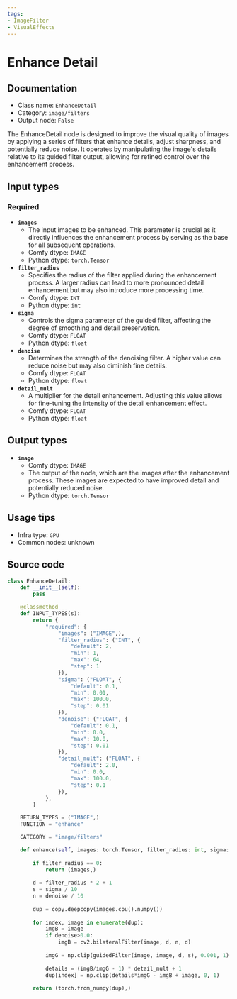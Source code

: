 ```yaml
---
tags:
- ImageFilter
- VisualEffects
---
```


# Enhance Detail
## Documentation
- Class name: `EnhanceDetail`
- Category: `image/filters`
- Output node: `False`

The EnhanceDetail node is designed to improve the visual quality of images by applying a series of filters that enhance details, adjust sharpness, and potentially reduce noise. It operates by manipulating the image's details relative to its guided filter output, allowing for refined control over the enhancement process.
## Input types
### Required
- **`images`**
    - The input images to be enhanced. This parameter is crucial as it directly influences the enhancement process by serving as the base for all subsequent operations.
    - Comfy dtype: `IMAGE`
    - Python dtype: `torch.Tensor`
- **`filter_radius`**
    - Specifies the radius of the filter applied during the enhancement process. A larger radius can lead to more pronounced detail enhancement but may also introduce more processing time.
    - Comfy dtype: `INT`
    - Python dtype: `int`
- **`sigma`**
    - Controls the sigma parameter of the guided filter, affecting the degree of smoothing and detail preservation.
    - Comfy dtype: `FLOAT`
    - Python dtype: `float`
- **`denoise`**
    - Determines the strength of the denoising filter. A higher value can reduce noise but may also diminish fine details.
    - Comfy dtype: `FLOAT`
    - Python dtype: `float`
- **`detail_mult`**
    - A multiplier for the detail enhancement. Adjusting this value allows for fine-tuning the intensity of the detail enhancement effect.
    - Comfy dtype: `FLOAT`
    - Python dtype: `float`
## Output types
- **`image`**
    - Comfy dtype: `IMAGE`
    - The output of the node, which are the images after the enhancement process. These images are expected to have improved detail and potentially reduced noise.
    - Python dtype: `torch.Tensor`
## Usage tips
- Infra type: `GPU`
- Common nodes: unknown


## Source code
```python
class EnhanceDetail:
    def __init__(self):
        pass

    @classmethod
    def INPUT_TYPES(s):
        return {
            "required": {
                "images": ("IMAGE",),
                "filter_radius": ("INT", {
                    "default": 2,
                    "min": 1,
                    "max": 64,
                    "step": 1
                }),
                "sigma": ("FLOAT", {
                    "default": 0.1,
                    "min": 0.01,
                    "max": 100.0,
                    "step": 0.01
                }),
                "denoise": ("FLOAT", {
                    "default": 0.1,
                    "min": 0.0,
                    "max": 10.0,
                    "step": 0.01
                }),
                "detail_mult": ("FLOAT", {
                    "default": 2.0,
                    "min": 0.0,
                    "max": 100.0,
                    "step": 0.1
                }),
            },
        }

    RETURN_TYPES = ("IMAGE",)
    FUNCTION = "enhance"

    CATEGORY = "image/filters"

    def enhance(self, images: torch.Tensor, filter_radius: int, sigma: float, denoise: float, detail_mult: float):
        
        if filter_radius == 0:
            return (images,)
        
        d = filter_radius * 2 + 1
        s = sigma / 10
        n = denoise / 10
        
        dup = copy.deepcopy(images.cpu().numpy())
        
        for index, image in enumerate(dup):
            imgB = image
            if denoise>0.0:
                imgB = cv2.bilateralFilter(image, d, n, d)
            
            imgG = np.clip(guidedFilter(image, image, d, s), 0.001, 1)
            
            details = (imgB/imgG - 1) * detail_mult + 1
            dup[index] = np.clip(details*imgG - imgB + image, 0, 1)
        
        return (torch.from_numpy(dup),)

```
